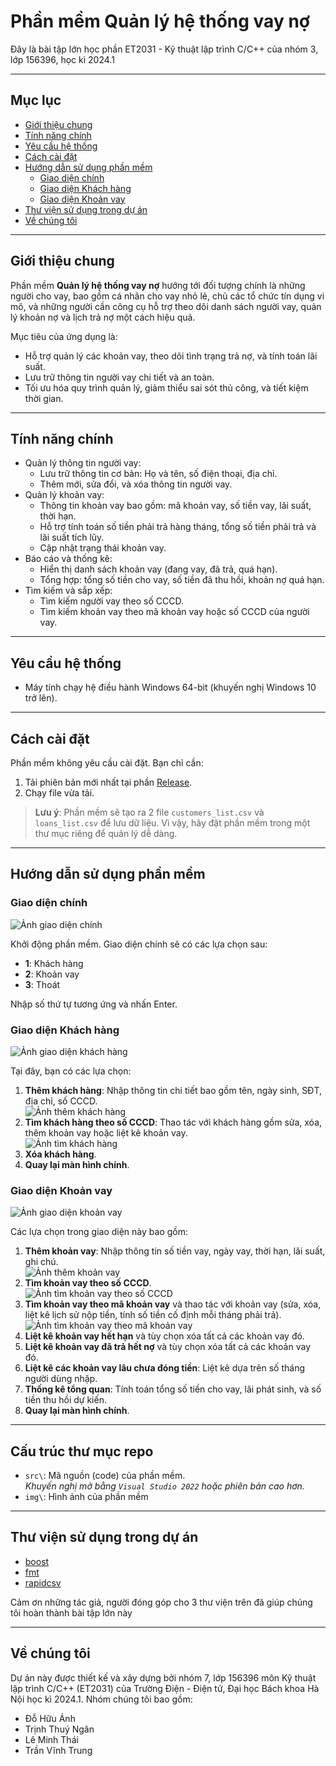 # Phần mềm Quản lý hệ thống vay nợ
Đây là bài tập lớn học phần ET2031 - Kỹ thuật lập trình C/C++ của nhóm 3, lớp 156396, học kì 2024.1

---

## Mục lục
- [Giới thiệu chung](#giới-thiệu-chung)
- [Tính năng chính](#tính-năng-chính)
- [Yêu cầu hệ thống](#yêu-cầu-hệ-thống)
- [Cách cài đặt](#cách-cài-đặt)
- [Hướng dẫn sử dụng phần mềm](#hướng-dẫn-sử-dụng-phần-mềm)
    - [Giao diện chính](#giao-diện-chính)
    - [Giao diện Khách hàng](#giao-diện-khách-hàng)
    - [Giao diện Khoản vay](#giao-diện-khoản-vay)
- [Thư viện sử dụng trong dự án](#thư-viện-sử-dụng-trong-dự-án)
- [Về chúng tôi](#về-chúng-tôi)

---

## Giới thiệu chung

Phần mềm **Quản lý hệ thống vay nợ** hướng tới đối tượng chính là những người cho vay, bao gồm cá nhân cho vay nhỏ lẻ, chủ các tổ chức tín dụng vi mô, và những người cần công cụ hỗ trợ theo dõi danh sách người vay, quản lý khoản nợ và lịch trả nợ một cách hiệu quả.

Mục tiêu của ứng dụng là:
- Hỗ trợ quản lý các khoản vay, theo dõi tình trạng trả nợ, và tính toán lãi suất.
- Lưu trữ thông tin người vay chi tiết và an toàn.
- Tối ưu hóa quy trình quản lý, giảm thiểu sai sót thủ công, và tiết kiệm thời gian.

---

## Tính năng chính
- Quản lý thông tin người vay:
    - Lưu trữ thông tin cơ bản: Họ và tên, số điện thoại, địa chỉ.
    - Thêm mới, sửa đổi, và xóa thông tin người vay.
- Quản lý khoản vay:
    - Thông tin khoản vay bao gồm: mã khoản vay, số tiền vay, lãi suất, thời hạn.
    - Hỗ trợ tính toán số tiền phải trả hàng tháng, tổng số tiền phải trả và lãi suất tích lũy.
    - Cập nhật trạng thái khoản vay.
- Báo cáo và thống kê:
    - Hiển thị danh sách khoản vay (đang vay, đã trả, quá hạn).
    - Tổng hợp: tổng số tiền cho vay, số tiền đã thu hồi, khoản nợ quá hạn.
- Tìm kiếm và sắp xếp:
    - Tìm kiếm người vay theo số CCCD.
    - Tìm kiếm khoản vay theo mã khoản vay hoặc số CCCD của người vay.

---

## Yêu cầu hệ thống
- Máy tính chạy hệ điều hành Windows 64-bit (khuyến nghị Windows 10 trở lên).

---

## Cách cài đặt
Phần mềm không yêu cầu cài đặt. Bạn chỉ cần:
1. Tải phiên bản mới nhất tại phần [Release](https://github.com/TVTIT/ET2031_Project/releases/latest).
2. Chạy file vừa tải.

> **Lưu ý**: Phần mềm sẽ tạo ra 2 file `customers_list.csv` và `loans_list.csv` để lưu dữ liệu. Vì vậy, hãy đặt phần mềm trong một thư mục riêng để quản lý dễ dàng.

---


## Hướng dẫn sử dụng phần mềm

### Giao diện chính
![Ảnh giao diện chính](/img/Giao%20diện%20chính.png)

Khởi động phần mềm. Giao diện chính sẽ có các lựa chọn sau:
- **1**: Khách hàng
- **2**: Khoản vay
- **3**: Thoát  

Nhập số thứ tự tương ứng và nhấn Enter.

### Giao diện Khách hàng
![Ảnh giao diện khách hàng](/img/Giao%20diện%20khách%20hàng.png)

Tại đây, bạn có các lựa chọn:
1. **Thêm khách hàng**: Nhập thông tin chi tiết bao gồm tên, ngày sinh, SĐT, địa chỉ, số CCCD.  
   ![Ảnh thêm khách hàng](/img/Thêm%20khách%20hàng.png)
2. **Tìm khách hàng theo số CCCD**: Thao tác với khách hàng gồm sửa, xóa, thêm khoản vay hoặc liệt kê khoản vay.  
   ![Ảnh tìm khách hàng](/img/Tìm%20kiếm%20khách%20hàng.png)
3. **Xóa khách hàng**.
4. **Quay lại màn hình chính**.

### Giao diện Khoản vay
![Ảnh giao diện khoản vay](/img/Giao%20diện%20khoản%20vay.png)

Các lựa chọn trong giao diện này bao gồm:
1. **Thêm khoản vay**: Nhập thông tin số tiền vay, ngày vay, thời hạn, lãi suất, ghi chú.  
   ![Ảnh thêm khoản vay](/img/Thêm%20khoản%20vay.png)
2. **Tìm khoản vay theo số CCCD**.  
   ![Ảnh tìm khoản vay theo số CCCD](/img/Tìm%20kiểm%20khoản%20vay%20theo%20CCCD.png)
3. **Tìm khoản vay theo mã khoản vay** và thao tác với khoản vay (sửa, xóa, liệt kê lịch sử nộp tiền, tính số tiền cố định mỗi tháng phải trả).  
   ![Ảnh tìm khoản vay theo mã khoản vay](/img/TÌm%20kiếm%20khoản%20vay%20theo%20mã%20khoản%20vay.png)
4. **Liệt kê khoản vay hết hạn** và tùy chọn xóa tất cả các khoản vay đó.
5. **Liệt kê khoản vay đã trả hết nợ** và tùy chọn xóa tất cả các khoản vay đó.
6. **Liệt kê các khoản vay lâu chưa đóng tiền**: Liệt kê dựa trên số tháng người dùng nhập.
7. **Thống kê tổng quan**: Tính toán tổng số tiền cho vay, lãi phát sinh, và số tiền thu hồi dự kiến.
8. **Quay lại màn hình chính**.

---

## Cấu trúc thư mục repo
- `src\`: Mã nguồn (code) của phần mềm.    
    *Khuyến nghị mở bằng `Visual Studio 2022` hoặc phiên bản cao hơn.*  
- `img\`: Hình ảnh của phần mềm

---

## Thư viện sử dụng trong dự án
- [boost](https://www.boost.org/)
- [fmt](https://fmt.dev/)
- [rapidcsv](https://github.com/d99kris/rapidcsv)

Cảm ơn những tác giả, người đóng góp cho 3 thư viện trên đã giúp chúng tôi hoàn thành bài tập lớn này

---

## Về chúng tôi
Dự án này được thiết kế và xây dựng bởi nhóm 7, lớp 156396 môn Kỹ thuật lập trình C/C++ (ET2031) của Trường Điện - Điện tử, Đại học Bách khoa Hà Nội học kì 2024.1. Nhóm chúng tôi bao gồm:
- Đỗ Hữu Ánh
- Trịnh Thuý Ngân
- Lê Minh Thái
- Trần Vĩnh Trung
